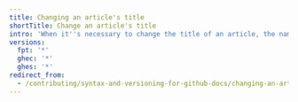 ```yaml
---
title: Changing an article's title
shortTitle: Change an article's title
intro: 'When it''s necessary to change the title of an article, the name may need to be updated in several places.'
versions:
  fpt: '*'
  ghec: '*'
  ghes: '*'
redirect_from:
  - /contributing/syntax-and-versioning-for-github-docs/changing-an-articles-title
---
```

